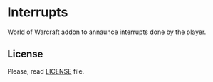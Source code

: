 # Interrupts

World of Warcraft addon to annaunce interrupts done by the player.

## License

Please, read [LICENSE](./LICENSE) file.

